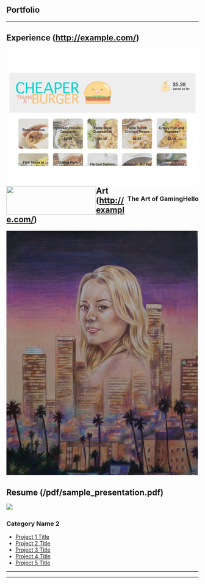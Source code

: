 ## Portfolio
---

## Experience (http://example.com/)

<img src="images/cheaper_than_a_burger.jpg?raw=true" style="float:left;"/>
<h3 style="float:right;">Hello</h3>

<body>
<img src="website_art.png" height= "75" width="235" style="float:left;"/>
<h3 style="float:right;">The Art of Gaming</h3>
</body>

## Art (http://example.com/)
<img src="images/elissa.jpg?raw=true"/>


## Resume (/pdf/sample_presentation.pdf)
<img src="images/dummy_thumbnail.jpg?raw=true"/>


### Category Name 2

- [Project 1 Title](http://example.com/)
- [Project 2 Title](http://example.com/)
- [Project 3 Title](http://example.com/)
- [Project 4 Title](http://example.com/)
- [Project 5 Title](http://example.com/)

---

---
